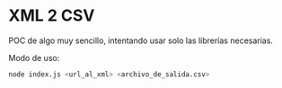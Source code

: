 XML 2 CSV
=========

POC de algo muy sencillo, intentando usar solo las librerías necesarias.

Modo de uso:

```bash
node index.js <url_al_xml> <archivo_de_salida.csv>
```
